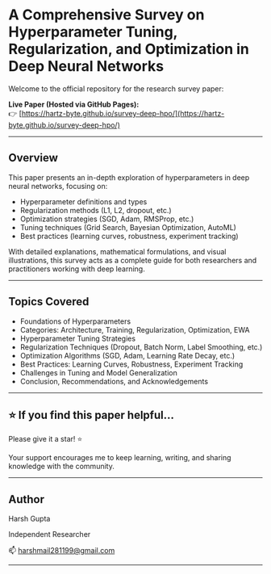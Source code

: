 # A Comprehensive Survey on Hyperparameter Tuning, Regularization, and Optimization in Deep Neural Networks
Welcome to the official repository for the research survey paper:

**Live Paper (Hosted via GitHub Pages):**  
👉 [https://hartz-byte.github.io/survey-deep-hpo/](https://hartz-byte.github.io/survey-deep-hpo/)

---

## Overview
This paper presents an in-depth exploration of hyperparameters in deep neural networks, focusing on:

- Hyperparameter definitions and types  
- Regularization methods (L1, L2, dropout, etc.)  
- Optimization strategies (SGD, Adam, RMSProp, etc.)  
- Tuning techniques (Grid Search, Bayesian Optimization, AutoML)  
- Best practices (learning curves, robustness, experiment tracking)

With detailed explanations, mathematical formulations, and visual illustrations, this survey acts as a complete guide for both researchers and practitioners working with deep learning.

---

## Topics Covered
- Foundations of Hyperparameters  
- Categories: Architecture, Training, Regularization, Optimization, EWA  
- Hyperparameter Tuning Strategies  
- Regularization Techniques (Dropout, Batch Norm, Label Smoothing, etc.)  
- Optimization Algorithms (SGD, Adam, Learning Rate Decay, etc.)  
- Best Practices: Learning Curves, Robustness, Experiment Tracking  
- Challenges in Tuning and Model Generalization  
- Conclusion, Recommendations, and Acknowledgements

---

## ⭐️ If you find this paper helpful...
Please give it a star! ⭐️

Your support encourages me to keep learning, writing, and sharing knowledge with the community.

---

## Author
Harsh Gupta

Independent Researcher

📫 harshmail281199@gmail.com

---
